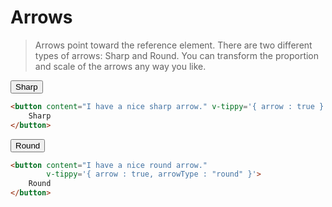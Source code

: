 # Arrows
> Arrows point toward the reference element. There are two different types of arrows: Sharp and Round. You can transform the proportion and scale of the arrows any way you like.

<arrows-table-v2/>

<vue-code>
<div slot="demo">
 <button class="btn mt-2 mb-2" content="I have a nice sharp arrow." v-tippy-v4='{ arrow : true }'>
 Sharp
 </button>
</div>
<div slot="code">

```html
<button content="I have a nice sharp arrow." v-tippy='{ arrow : true }'>
    Sharp
</button>
```

</div>
</vue-code>

<vue-code>
<div slot="demo">
 <button class="btn mt-2 mb-2" content="I have a nice round arrow." v-tippy-v4='{ arrow : true, arrowType : "round"}'>
 Round
 </button>
</div>
<div slot="code">

```html
<button content="I have a nice round arrow." 
        v-tippy='{ arrow : true, arrowType : "round" }'>
    Round
</button>
```

</div>
</vue-code>
